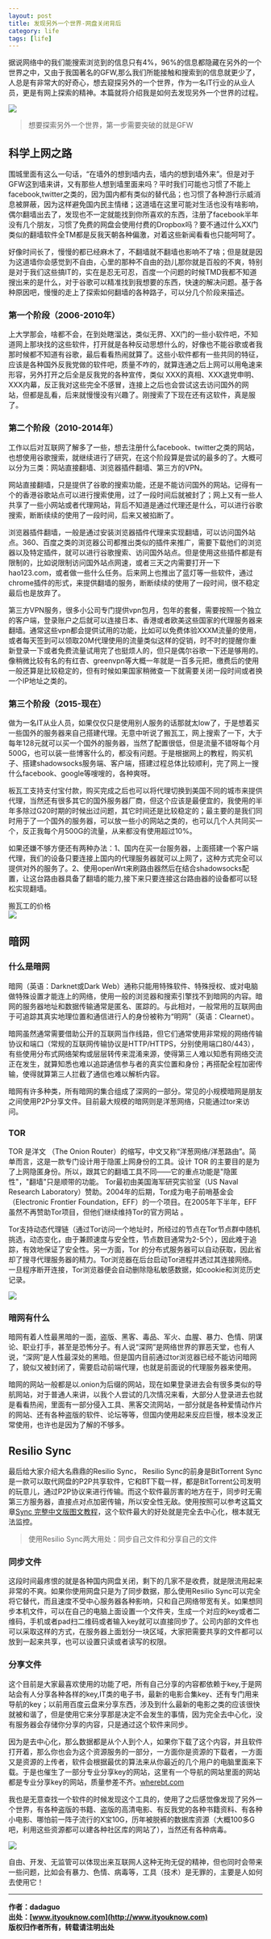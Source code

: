 ```yaml
---
layout: post
title: 发现另外一个世界-网盘关闭背后
category: life 
tags: [life]
---
```


据说网络中的我们能搜索浏览到的信息只有4%，96%的信息都隐藏在另外的一个世界之中，又由于我国著名的GFW,那么我们所能接触和搜索到的信息就更少了，人总是有非常大的好奇心，想去窥探另外的一个世界，作为一名IT行业的从业人员，更是有网上探索的精神。本篇就将介绍我是如何去发现另外一个世界的过程。

![](http://www.itmind.net/assets/images/2017/webDeepDark.jpg)

> 想要探索另外一个世界，第一步需要突破的就是GFW


## 科学上网之路
 
围城里面有这么一句话，“在墙外的想到墙内去，墙内的想到墙外来”。但是对于GFW这到墙来讲，又有那些人想到墙里面来吗？平时我们可能也习惯了不能上facebook,twitter之类的，因为国内都有类似的替代品；也习惯了各种游行示威消息被屏蔽，因为这样避免国内民主情绪；这道墙在这里可能对生活也没有啥影响，偶尔翻墙出去了，发现也不一定就能找到你所喜欢的东西，注册了facebook半年没有几个朋友，习惯了免费的网盘会使用付费的Dropbox吗？要不通过什么XX门类似的翻墙软件全TM都是反我天朝各种偏激，对着这些新闻看看也只能呵呵了。

好像时间长了，慢慢的都已经麻木了，不翻墙就不翻墙也影响不了啥；但是就是因为这道墙你会感觉到不自由，心里的那种不自由的劲儿那你就是百般的不爽，特别是对于我们这些搞IT的，实在是忍无可忍，百度一个问题的时候TMD我都不知道搜出来的是什么，对于谷歌可以精准找到我想要的东西，快速的解决问题。基于各种原因吧，慢慢的走上了探索如何翻墙的各种路子，可以分几个阶段来描述。

### 第一个阶段（2006-2010年）

上大学那会，啥都不会，在到处瞎溜达，类似无界、XX门的一些小软件吧，不知道网上那块找的这些软件，打开就是各种反动思想什么的，好像也不能谷歌或者我那时候都不知道有谷歌，最后看看热闹就算了。这些小软件都有一些共同的特征，应该是各种国外反我党做的软件吧，质量不咋的，就算连通之后上网可以用龟速来形容，另外打开之后全是反我党的各种宣传，类似 XXX的真相、XXX退党申明、XXX内幕，反正我对这些完全不感冒，连接上之后也会尝试这去访问国外的网站，但都是乱看，后来就慢慢没有兴趣了。刚搜索了下现在还有这软件，真是服了。


###  第二个阶段（2010-2014年）

工作以后对互联网了解多了一些，想去注册什么facebook、twitter之类的网站，也想使用谷歌搜索，就继续进行了研究，在这个阶段算是尝试的最多的了。大概可以分为三类：网站直接翻墙、浏览器插件翻墙、第三方的VPN。

网站直接翻墙，只是提供了谷歌的搜索功能，还是不能访问国外的网站。记得有一个的香港谷歌站点可以进行搜索使用，过了一段时间后就被封了；网上又有一些人共享了一些小网站或者代理网站，背后不知道是通过代理还是什么，可以进行谷歌搜索，断断续续的使用了一段时间，后来又被掐断了。

浏览器插件翻墙，一般是通过安装浏览器插件代理来实现翻墙，可以访问国外站点。360、百度之类的浏览器公司都推出类似的插件来推广，需要下载他们的浏览器以及特定插件，就可以进行谷歌搜索、访问国外站点。但是使用这些插件都是有限制的，比如说限制访问国外站点网速，或者三天之内需要打开一下hao123.com，或者做一些什么任务。后来网上也推出了蓝灯等一些软件，通过chrome插件的形式，来提供翻墙的服务，断断续续的使用了一段时间，很不稳定最后也是放弃了。

第三方VPN服务，很多小公司专门提供vpn包月，包年的套餐，需要按照一个独立的客户端，登录账户之后就可以连接日本、香港或者欧美这些国家的代理服务器来翻墙。通常这些vpn都会提供试用的功能，比如可以免费体验XXXM流量的使用，或者每天签到可以领取20M代理使用的流量类似这样的促销，时不时的提醒你重新登录一下或者免费流量试用完了也挺烦人的，但只是偶尔谷歌一下还是够用的。像稍微比较有名的有红杏、greenvpn等大概一年就是一百多元把，缴费后的使用一般还算是比较稳定的，但有时候如果国家稍微查一下就需要关闭一段时间或者换一个IP地址之类的。


### 第三个阶段（2015-现在）

做为一名IT从业人员，如果仅仅只是使用别人服务的话那就太low了，于是想着买一些国外的服务器来自己搭建代理。无意中听说了搬瓦工，网上搜索了一下，大于每年128元就可以买一个国外的服务器，当然了配置很低，但是流量不错呀每个月500G，也可以装一些博客什么的，都没有问题。于是根据网上的教程，购买机子、搭建shadowsocks服务端、客户端，搭建过程总体比较顺利，完了网上一搜什么facebook、google等嗖嗖的，各种爽呀。 

板瓦工支持支付宝付款，购买完成之后也可以将代理切换到美国不同的城市来提供代理，当然还有很多其它的国外服务器厂商，但这个应该是最便宜的，我使用的半年多除过G20时期的时候出过问题，其它时间还是比较稳定的；最主要的是我们同时用于了一个国外的服务器，可以放一些小的网站之类的，也可以几个人共同买一个，反正我每个月500G的流量，从来都没有使用超过10%。

如果还嫌不够方便还有两种办法：1、国内在买一台服务器，上面搭建一个客户端代理，我们的设备只要连接上国内的代理服务器就可以上网了，这种方式完全可以提供对外的服务了。2、使用openWrt来刷路由器然后在结合shadowsocks配置，让这台路由器具备了翻墙的能力,接下来只要连接这台路由器的设备都可以轻松实现翻墙。


搬瓦工的价格  
![](http://www.itmind.net/assets/images/2017/bwg.jpg)


## 暗网


### 什么是暗网

暗网（英语：Darknet或Dark Web）通称只能用特殊软件、特殊授权、或对电脑做特殊设置才能连上的网络，使用一般的浏览器和搜索引擎找不到暗网的内容。暗网的服务器地址和数据传输通常是匿名、匿踪的。与此相对，一般常用的互联网由于可追踪其真实地理位置和通信进行人的身份被称为“明网”（英语：Clearnet）。

暗网虽然通常需要借助公开的互联网当作线路，但它们通常使用非常规的网络传输协议和端口（常规的互联网传输协议是HTTP/HTTPS，分别使用端口80/443），有些使用分布式网络架构或层层转传来混淆来源，使得第三人难以知悉有网络交流正在发生，就算知悉也难以追踪通信参与者的真实位置和身份；再搭配全程加密传输，使得就算第三人拦截了通信也难以解析内容。

暗网有许多种类，所有暗网的集合组成了深网的一部分。常见的小规模暗网是朋友之间使用P2P分享文件。目前最大规模的暗网则是洋葱网络，只能通过tor来访问。


### TOR 

TOR 是洋文 （The Onion Router）的缩写，中文又称“洋葱网络/洋葱路由”。简单而言，这是一款专门设计用于隐匿上网身份的工具。设计 TOR 的主要目的是为了上网隐匿身份。所以，跟其它的翻墙工具不同——它的重点功能是"隐匿性"，"翻墙"只是顺带的功能。 Tor最初由美国海军研究实验室（US Naval Research Laboratory）赞助。2004年的后期，Tor成为电子前哨基金会（Electronic Frontier Foundation，EFF）的一个项目。在2005年下半年，EFF虽然不再赞助Tor项目，但他们继续维持Tor的官方网站 。

Tor支持动态代理链（通过Tor访问一个地址时，所经过的节点在Tor节点群中随机挑选，动态变化，由于兼顾速度与安全性，节点数目通常为2-5个），因此难于追踪，有效地保证了安全性。另一方面，Tor 的分布式服务器可以自动获取，因此省却了搜寻代理服务器的精力。Tor浏览器在后台启动Tor进程并透过其连接网络。一旦程序断开连接，Tor浏览器便会自动删除隐私敏感数据，如cookie和浏览历史记录。

![](http://www.itmind.net/assets/images/2017/Tor_Browser_Bundle_start_page.png)

### 暗网有什么

暗网有着人性最黑暗的一面，盗版、黑客、毒品、军火、血腥、暴力、色情、阴谋论、职业打手，甚至是恐怖分子。有人说“深网”是网络世界的罪恶天堂，也有人说，“深网”是人性最深处的黑暗。但是国内目前通过tor浏览器已经不能访问暗网了，貌似又被封闭了，需要启动前端代理，也就是前面说的代理服务器来使用。

暗网的网站一般都是以.onion为后缀的网站，现在如果登录进去会有很多类似的导航网站，对于普通人来讲，以我个人尝试的几次情况来看，大部分人登录进去也就是看看热闹，里面有一部分侵入工具、黑客交流网站，一部分就是各种爱情动作片的网站、还有各种盗版的软件、论坛等等，但国内使用起来反应巨慢，根本没发正常使用，也许也是因为了解的不够多。


## Resilio Sync

最后给大家介绍大名鼎鼎的Resilio Sync， Resilio Sync的前身是BitTorrent Sync 是一款可以取代网盘的P2P共享软件，它和BT下载一样，都是BitTorrent公司发明的玩意儿，通过P2P协议来进行传输。而这个软件最厉害的地方在于，同步时无需第三方服务器，直接点对点加密传输，所以安全性无敌。使用按照可以参考这篇文章[Sync 完整中文版图文教程](http://wherebt.com/blog/2016/blog2.html)，这个软件最大的好处就是完全去中心化，根本就无法监控。

> 使用Resilio Sync两大用处：同步自己文件和分享自己的文件

### 同步文件

这段时间最疼恨的就是各种国内网盘关闭，剩下的几家不是收费，就是限流用起来非常的不爽。如果你使用网盘只是为了同步数据，那么使用Resilio Sync可以完全将它替代，而且速度不受中心服务器各种影响，只和自己网络带宽有关。如果想同步本机文件，可以在自己的电脑上面设置一个文件夹，生成一个对应的key或者二维码，手机或者pad扫二维码或者输入key就可以直接同步了。公司内部的文件也可以采取这样的方式，在服务器上面划分一块区域，大家把需要共享的文件都可以放到一起来共享，也可以设置只读或者读写的权限。


### 分享文件

这个目前是大家最喜欢使用的功能了吧，所有自己分享的内容都依赖于key,于是网站会有人分享各种各样的key,IT类的电子书，最新的电影合集key、还有专门用来导航的key；以前用百度云盘来分享东西，涉及到什么最新的电影之类的应该很快就被和谐了，但是使用它来分享那是决定不会发生的事情，因为完全去中心化，没有服务器会存储你分享的内容，只是通过这个软件来同步。

因为是去中心化，那么数据都是从个人到个人，如果你下载了这个内容，并且软件打开着，那么你也会为这个资源服务的一部分，一方面你是资源的下载者，一方面又是资源的上传者，软件会根据最优的算法来从你最近的几个用户的电脑里面来下载。于是也催生了一部分专业分享key的网站，这里有一个导航的网站里面的网站都是专业分享key的网站，质量参差不齐。[wherebt.com](http://wherebt.com/)


我也是无意查找一个软件的时候发现这个工具的，使用了之后感觉像发现了另外一个世界，有各种盗版的书籍、盗版的高清电影、有反我党的各种书籍资料、有各种小电影、哪怕前一阵子流行的X宝10G，历年被脱裤的数据库资源（大概100多G吧，利用这些资源都可以建各种社区库的网站了），当然还有各种病毒。


![](http://www.itmind.net/assets/images/2017/ResilioSync.jpg)


自由、开发、无监管可以体现出来互联网人这种无拘无促的精神，但也同时会带来一些问题，比如会有暴力、色情、病毒等，工具（技术）是无罪的，主要是人如何去使用它！


-------------

**作者：dadaguo**  
**出处：[www.ityouknow.com](http://www.ityouknow.com)**      
**版权归作者所有，转载请注明出处** 